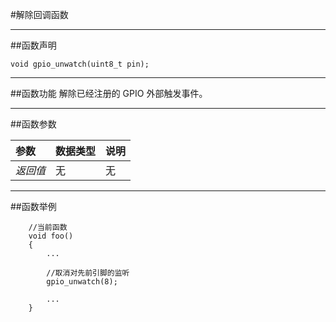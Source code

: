 #解除回调函数
***
##函数声明
```
void gpio_unwatch(uint8_t pin);
```
***
##函数功能
解除已经注册的 GPIO 外部触发事件。

***
##函数参数

参数    | 数据类型   | 说明
:----- | :-------- | :------
*返回值*  | 无    | 无

***
##函数举例
```
	//当前函数
	void foo()
	{
		...
		
		//取消对先前引脚的监听
		gpio_unwatch(8);
		
		...
	}
	
```